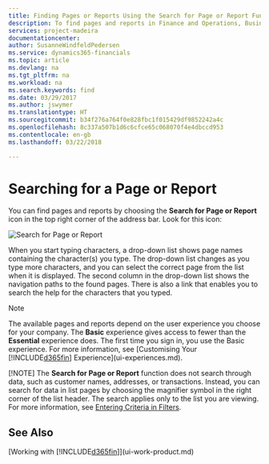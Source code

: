 ```yaml
---
title: Finding Pages or Reports Using the Search for Page or Report Function | Microsoft Docs
description: To find pages and reports in Finance and Operations, Business edition , you can use the Search for Page or Report feature.
services: project-madeira
documentationcenter: 
author: SusanneWindfeldPedersen
ms.service: dynamics365-financials
ms.topic: article
ms.devlang: na
ms.tgt_pltfrm: na
ms.workload: na
ms.search.keywords: find
ms.date: 03/29/2017
ms.author: jswymer
ms.translationtype: HT
ms.sourcegitcommit: b34f276a764f0e828fbc1f015429df9852242a4c
ms.openlocfilehash: 8c337a507b1d6c6cfce65c068070f4e4dbccd953
ms.contentlocale: en-gb
ms.lasthandoff: 03/22/2018

---
```

# <a name="searching-for-a-page-or-report"></a>Searching for a Page or Report
You can find pages and reports by choosing the **Search for Page or Report** icon in the top right corner of the address bar. Look for this icon:

![Search for Page or Report](media/ui-search/search.png "Search for Page or Report")

When you start typing characters, a drop-down list shows page names containing the character(s) you type. The drop-down list changes as you type more characters, and you can select the correct page from the list when it is displayed. The second column in the drop-down list shows the navigation paths to the found pages. There is also a link that enables you to search the help for the characters that you typed.

> [!NOTE]
>   The available pages and reports depend on the user experience you choose for your company. The **Basic** experience gives access to fewer than the **Essential** experience does. The first time you sign in, you use the Basic experience. For more information, see [Customising Your  [!INCLUDE[d365fin](includes/d365fin_md.md)] Experience](ui-experiences.md).
> 
> [!NOTE]
>   The **Search for Page or Report** function does not search through data, such as customer names, addresses, or transactions. Instead, you can search for data in list pages by choosing the magnifier symbol in the right corner of the list header. The search applies only to the list you are viewing. For more information, see [Entering Criteria in Filters](ui-enter-criteria-filters.md).

## <a name="see-also"></a>See Also
[Working with [!INCLUDE[d365fin](includes/d365fin_md.md)]](ui-work-product.md)

